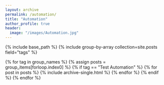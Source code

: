 ```yaml
---
layout: archive
permalink: /automation/
title: "Automation"
author_profile: true
header:
  image: "/images/Automation.jpg"
---
```


{% include base_path %}
{% include group-by-array collection=site.posts field="tags" %}

{% for tag in group_names %}
  {% assign posts = group_items[forloop.index0] %}
  {% if tag == "Test Automation" %}
    {% for post in posts %}
      {% include archive-single.html %}
    {% endfor %}
  {% endif %}
{% endfor %}
